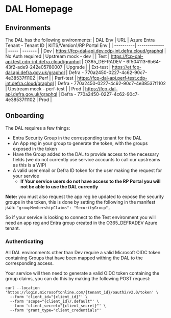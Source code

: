 # DAL Homepage

## Environments

The DAL has the following environments:
| DAL Env | URL | Azure Entra Tenant - Tenant ID | KITS/Version1/RP Portal Env |
| ----------| ------------- | ----- | ------- |
| Dev | https://fcp-dal-api.dev.cdp-int.defra.cloud/graphql | No Auth required | Upstream mock - dev |
| Test | https://fcp-dal-api.test.cdp-int.defra.cloud/graphql | O365_DEFRADEV - 6f504113-6b64-43f2-ade9-242e05780007 | Upgrade |
| Ext-test | https://et.fcp-dal.api.defra.gov.uk/graphql | Defra - 770a2450-0227-4c62-90c7-4e38537f1102 | Perf |
| Perf-test | https://fcp-dal-api.perf-test.cdp-int.defra.cloud/graphql | Defra - 770a2450-0227-4c62-90c7-4e38537f1102 | Upstream mock - perf-test |
| Prod | https://fcp-dal-api.defra.gov.uk/graphql | Defra - 770a2450-0227-4c62-90c7-4e38537f1102 | Prod |

## Onboarding

The DAL requires a few things:

- Entra Security Group in the corresponding tenant for the DAL
- An App reg in your group to generate the token, with the groups exposed in the token
- Have the Group added to the DAL to provide access to the necessary fields (we do not currently use service accounts to call our upstreams as this is a WIP)
- A valid user email or Defra ID token for the user making the request for your service
  - **If Your service users do not have access to the RP Portal you will not be able to use the DAL currently**

**Note:** you must also request the app reg be updated to expose the security groups in the token, this is done by setting the following in the manifest json:
`"groupMembershipClaims": "SecurityGroup",`

So if your service is looking to connect to the Test environment you will need an app reg and Entra group created in the O365_DEFRADEV Azure tenant.

### Authenticating

All DAL environments other than Dev require a valid Microsoft OIDC token containing Groups that have been mapped withing the DAL to the corresponding access.

Your service will then need to generate a valid OIDC token containing the group claims,
you can do this by making the following POST request:

```shell
curl --location 'https://login.microsoftonline.com/{tenant_id}/oauth2/v2.0/token' \
  --form 'client_id="{client_id}"' \
  --form 'scope="{client_id}/.default"' \
  --form 'client_secret="{client_secret}"' \
  --form 'grant_type="client_credentials"'
```
